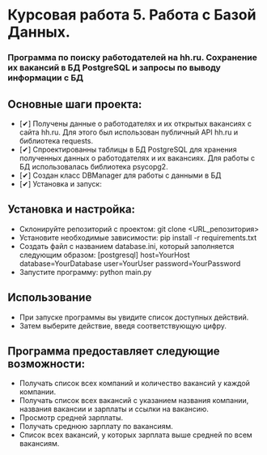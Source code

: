 # Курсовая работа 5. Работа с Базой Данных.

### Программа по поиску работодателей на hh.ru. Сохранение их вакансий в БД PostgreSQL и запросы по выводу информации с БД

## Основные шаги проекта:
- [✔] Получены данные о работодателях и их открытых вакансиях с сайта hh.ru. Для этого был использован публичный API hh.ru и библиотека requests.
- [✔] Спроектированны таблицы в БД PostgreSQL для хранения полученных данных о работодателях и их вакансиях. Для работы с БД использовалась библиотека psycopg2.
- [✔] Создан класс DBManager для работы с данными в БД
- [✔] Установка и запуск:

## Установка и настройка:
- Склонируйте репозиторий с проектом: git clone <URL_репозитория>
- Установите необходимые зависимости: pip install -r requirements.txt
- Создать файл с названием database.ini, который заполняется следующим образом: [postgresql] host=YourHost database=YourDatabase user=YourUser password=YourPassword
- Запустите программу: python main.py

## Использование
- При запуске программы вы увидите список доступных действий. 
- Затем выберите действие, введя соответствующую цифру. 

## Программа предоставляет следующие возможности:
- Получать список всех компаний и количество вакансий у каждой компании.
- Получать список всех вакансий с указанием названия компании, названия вакансии и зарплаты и ссылки на вакансию.
- Просмотр средней зарплаты.
- Получать среднюю зарплату по вакансиям.
- Список всех вакансий, у которых зарплата выше средней по всем вакансиям.